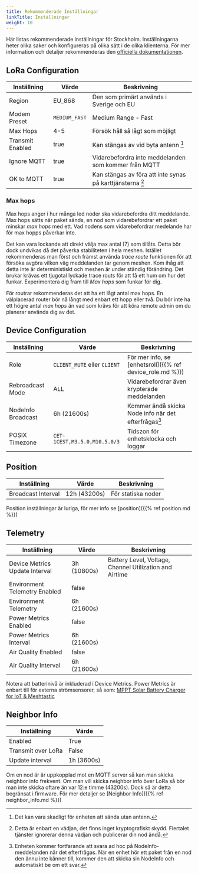 ```yaml
---
title: Rekommenderade Inställningar
linkTitle: Inställningar
weight: 10
---
```

Här listas rekommenderade inställningar för Stockholm. Inställningarna heter olika saker och konfigureras på olika sätt i de olika klienterna. För mer information och detaljer rekommenderas den [officiella dokumentationen](https://meshtastic.org/docs/configuration/).

## LoRa Configuration

| Inställning      | Värde         | Beskrivning |
|------------------|---------------|-------------|
| Region           | EU_868        | Den som primärt används i Sverige och EU |
| Modem Preset     | `MEDIUM_FAST` | Medium Range - Fast            |
| Max Hops         | 4-5           | Försök håll så lågt som möjligt |
| Transmit Enabled | true          | Kan stängas av vid byta antenn [^1] |
| Ignore MQTT      | true          | Vidarebefordra inte meddelanden som kommer från MQTT |
| OK to MQTT       | true          | Kan stängas av föra att inte synas på karttjänsterna [^2] |

[^1]: Det kan vara skadligt för enheten att sända utan antenn.
[^2]: Detta är enbart en vädjan, det finns inget kryptografiskt skydd. Flertalet tjänster ignorerar denna vädjan och publicerar din nod ändå. 

### Max hops
Max hops anger i hur många led noder ska vidarebefordra ditt meddelande. Max hops sätts när paket sänds, en nod som vidarebefordrar ett paket minskar _max hops_ med ett. Vad nodens som vidarebefordrar medelande har för max hopps påverkar inte.

Det kan vara lockande att direkt välja max antal (7) som tillåts. Detta bör dock undvikas då det påverka stabiliteten i hela meshen. Istället rekommenderas man först och främst använda _trace route_ funktionen för att försöka avgöra vilken väg meddelanden tar genom meshen. Kom ihåg att detta inte är deterministiskt och meshen är under ständig förändring. Det brukar krävas ett tjugotal lyckade trace routs för att få ett hum om hur det funkar. Experimentera dig fram till _Max hops_ som funkar för dig. 

För routrar rekommenderas det att ha ett lågt antal max hops. En välplacerad router bör nå långt med enbart ett hopp eller två. Du bör inte ha ett högre antal _max hops_ än vad som krävs för att köra remote admin om du planerar använda dig av det. 


## Device Configuration

| Inställning         | Värde                          | Beskrivning |
|---------------------|--------------------------------|-------------|
| Role                | `CLIENT_MUTE` eller `CLIENT`   | För mer info, se [enhetsroll]({{% ref device_role.md %}}) |
| Rebroadcast Mode    | ALL                            | Vidarebefordrar även krypterade meddelanden               |
| NodeInfo Broadcast  | 6h (21600s)                    | Kommer ändå skicka Node info när det efterfrågas[^3]      |
| POSIX Timezone      | `CET-1CEST,M3.5.0,M10.5.0/3`   | Tidszon för enhetsklocka och loggar                       |

[^3]: Enheten kommer fortfarande att svara ad hoc på NodeInfo-meddelanden när det efterfrågas.
När en enhet hör ett paket från en nod den ännu inte känner till, kommer den att skicka sin NodeInfo och automatiskt be om ett svar.

## Position
| Inställning         | Värde          | Beskrivning        |
|---------------------|----------------|--------------------|
| Broadcast Interval  | 12h (43200s)   | För statiska noder |

Position inställningar är luriga, för mer info se [position]({{% ref position.md %}})


## Telemetry
| Inställning                    | Värde         | Beskrivning        |
|--------------------------------|---------------|--------------------|
| Device Metrics Update Interval | 3h (10800s)   | Battery Level, Voltage, Channel Utilization and Airtime |
| Environment Telemetry Enabled  | false         |
| Environment Telemetry          | 6h (21600s)   |
| Power Metrics Enabled          | false         |
| Power Metrics Interval         | 6h (21600s)   |
| Air Quality Enabled            | false         |
| Air Quality Interval           | 6h (21600s)   |


Notera att batterinivå är inkluderad i Device Metrics. Power Metrics är enbart till för externa strömsensorer, så som: [MPPT Solar Battery Charger for IoT & Meshtastic](https://www.etsy.com/listing/1609406536/mppt-solar-battery-charger-for-iot)




## Neighbor Info
| Inställning         | Värde        |
|---------------------|--------------|
| Enabled             | True         |
| Transmit over LoRa  | False        |
| Update interval     | 1h (3600s)   |

Om en nod är är uppkopplad mot en MQTT server så kan man skicka neighbor info frekvent.
Om man vill skicka neighbor info över LoRa så bör man inte skicka oftare än var 12:e timme (43200s). Dock så är detta begränsat i firmware. För mer detaljer se [Neighbor Info]({{% ref neighbor_info.md %}})